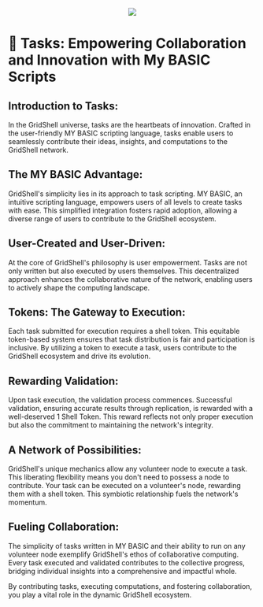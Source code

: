 <p align=center>
  <img src=https://camo.githubusercontent.com/67f3d5b189fd0c66ac455e9b421a7c9df2811b31716926e76ec00547165c8438/68747470733a2f2f6772696473686c2e66696c65732e776f726470726573732e636f6d2f323032322f30362f696d675f333438362e706e67>
  </p>
  
# 📝 Tasks: Empowering Collaboration and Innovation with My BASIC Scripts

## Introduction to Tasks:
In the GridShell universe, tasks are the heartbeats of innovation. Crafted in the user-friendly MY BASIC scripting language, tasks enable users to seamlessly contribute their ideas, insights, and computations to the GridShell network.

## The MY BASIC Advantage:
GridShell's simplicity lies in its approach to task scripting. MY BASIC, an intuitive scripting language, empowers users of all levels to create tasks with ease. This simplified integration fosters rapid adoption, allowing a diverse range of users to contribute to the GridShell ecosystem.

## User-Created and User-Driven:
At the core of GridShell's philosophy is user empowerment. Tasks are not only written but also executed by users themselves. This decentralized approach enhances the collaborative nature of the network, enabling users to actively shape the computing landscape.

## Tokens: The Gateway to Execution:
Each task submitted for execution requires a shell token. This equitable token-based system ensures that task distribution is fair and participation is inclusive. By utilizing a token to execute a task, users contribute to the GridShell ecosystem and drive its evolution.

## Rewarding Validation:
Upon task execution, the validation process commences. Successful validation, ensuring accurate results through replication, is rewarded with a well-deserved 1 Shell Token. This reward reflects not only proper execution but also the commitment to maintaining the network's integrity.

## A Network of Possibilities:
GridShell's unique mechanics allow any volunteer node to execute a task. This liberating flexibility means you don't need to possess a node to contribute. Your task can be executed on a volunteer's node, rewarding them with a shell token. This symbiotic relationship fuels the network's momentum.

## Fueling Collaboration:
The simplicity of tasks written in MY BASIC and their ability to run on any volunteer node exemplify GridShell's ethos of collaborative computing. Every task executed and validated contributes to the collective progress, bridging individual insights into a comprehensive and impactful whole.
 
By contributing tasks, executing computations, and fostering collaboration, you play a vital role in the dynamic GridShell ecosystem.
